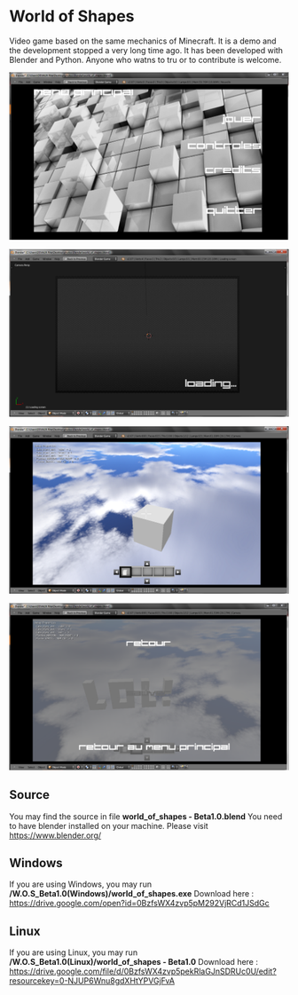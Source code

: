 # World of Shapes
Video game based on the same mechanics of Minecraft. 
It is a demo and the development stopped a very long time ago.
It has been developed with Blender and Python. Anyone who watns to tru or to contribute is welcome.

![Capture 1](Capture.png)

![Capture 2](Capture2.png)

![Capture 3](Capture3.png)

![Capture 4](Capture4.png)

## Source
You may find the source in file **world_of_shapes - Beta1.0.blend**
You need to have blender installed on your machine. Please visit https://www.blender.org/

## Windows
If you are using Windows, you may run **/W.O.S_Beta1.0(Windows)/world_of_shapes.exe**
Download here :  https://drive.google.com/open?id=0BzfsWX4zvp5pM292VjRCd1JSdGc

## Linux
If you are using Linux, you may run **/W.O.S_Beta1.0(Linux)/world_of_shapes - Beta1.0**
Download here : https://drive.google.com/file/d/0BzfsWX4zvp5pekRlaGJnSDRUc0U/edit?resourcekey=0-NJUP6Wnu8gdXHtYPVGjFvA



